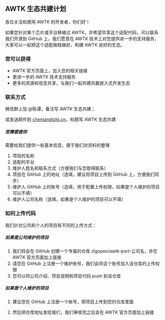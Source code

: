 ## AWTK 生态共建计划

各位关注和使用 AWTK 的开发者，你们好！

如果您针对某个芯片或平台移植过 AWTK，并希望共享这个适配代码，可以联系我们开源到 GitHub 上，我们愿意在 AWTK 技术上对您提供进一步的支持服务，大家可以一起把这个适配做稳做好，构建 AWTK 良好的生态。

### 您可以获得

- AWTK 官方页面上，加入您的相关链接
- 更进一步的 AWTK 技术支持服务
- 更多的资源和信息共享，与我们一起共建共赢嵌入式开发生态

### 联系方式

微信群上加 @陈谭，备注写 AWTK 生态共建；

或发送邮件到 chentan@zlg.cn，标题写 AWTK 生态共建

##### 您需要提供

需要给我们提供一些基本信息，便于我们对资料的整理

1. 项目的名称
2. 适配的平台
3. 维护人姓名和联系方式（方便我们与您取得联系）
4. 项目在 GitHub 上的地址（选填，建议将项目上传到 GitHub 上，方便我们同步）
5. 维护人 GitHub 上的账号（选填，用于配置上传权限，如果是个人维护的项目可以不填）
6. 维护人公司名称（选填，如果是个人维护的项目可以不填）

### 如何上传代码

我们针对公司和个人的项目有不同的上传方式：

##### 如果是公司维护的项目

1. 我们将会在 GitHub 创建一个专属的仓库 zlgopen/awtk-port-公司名，并在 AWTK 官方页面加上链接
2. 请您在 GitHub 上注册一个维护账号，我们会将这个账号加入该仓库的上传权限
3. 您可以将公司介绍、项目说明和项目代码 push 到该仓库

##### 如果是个人维护的项目

1. 建议您在 GitHub 上注册一个账号，把项目上传到您的仓库里面

2. 然后把仓库地址发给我们，我们审核完之后会在 AWTK 官方页面加上链接

   